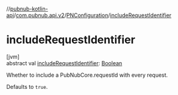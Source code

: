 //[pubnub-kotlin-api](../../../index.md)/[com.pubnub.api.v2](../index.md)/[PNConfiguration](index.md)/[includeRequestIdentifier](include-request-identifier.md)

# includeRequestIdentifier

[jvm]\
abstract val [includeRequestIdentifier](include-request-identifier.md): [Boolean](https://kotlinlang.org/api/latest/jvm/stdlib/kotlin/-boolean/index.html)

Whether to include a PubNubCore.requestId with every request.

Defaults to `true`.
